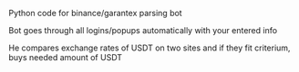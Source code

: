 Python code for binance/garantex parsing bot

Bot goes through all logins/popups automatically with your entered info

He compares exchange rates of USDT on two sites and if they fit criterium, buys needed amount of USDT
